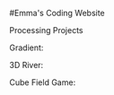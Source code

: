 #Emma's Coding Website

Processing Projects

Gradient:
<script src="processing.min.js"></script>
<canvas data-processing-sources="gradient2.pde"></canvas>

3D River:
<script src="processing.min.js"></script>
<canvas data-processing-sources="riverRandom2.pde"></canvas>

Cube Field Game:
<script src="processing.min.js"></script>
<canvas data-processing-sources="cubeField2.pde"></canvas>
